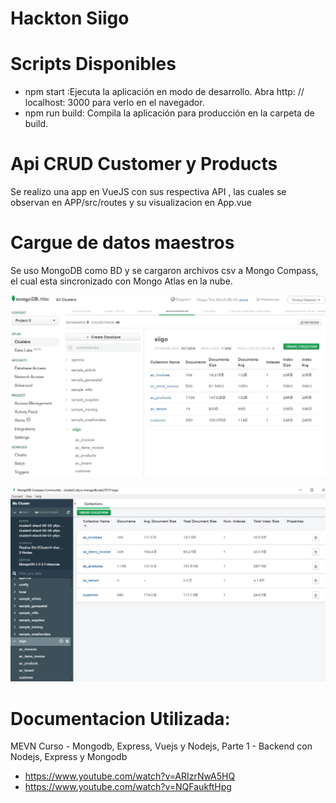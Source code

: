 # Hackton Siigo

# Scripts Disponibles
 - npm start :Ejecuta la aplicación en modo de desarrollo. Abra http: // localhost: 3000 para verlo en el navegador.
 - npm run build: Compila la aplicación para producción en la carpeta de build.

# Api CRUD Customer y Products
Se realizo una app en VueJS con sus respectiva API , las cuales se observan en APP/src/routes y su visualizacion en App.vue

# Cargue de datos maestros
Se uso MongoDB como BD y se cargaron archivos csv a Mongo Compass, el cual esta sincronizado con Mongo Atlas en la nube.

![Archivos cargados en Mongo Atlas](https://github.com/cinthylli/Siigo/blob/master/img/cargueDatosMaestrosMongoAtlas.JPG)

![Archivos cargados en Mongo Compass](https://github.com/cinthylli/Siigo/blob/master/img/cargueDatosMaestrosMongoCompass.JPG)

# Documentacion Utilizada:
MEVN Curso - Mongodb, Express, Vuejs y Nodejs, Parte 1 - Backend con Nodejs, Express y Mongodb
- https://www.youtube.com/watch?v=ARIzrNwA5HQ
- https://www.youtube.com/watch?v=NQFaukftHpg

